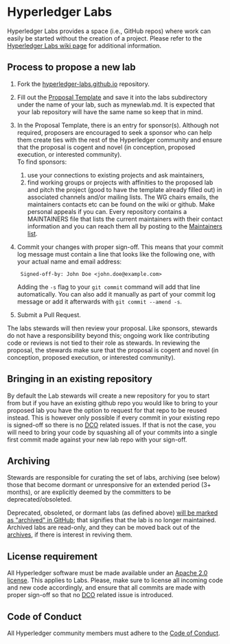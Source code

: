 # Hyperledger Labs

Hyperledger Labs provides a space (i.e., GitHub repos) where work can
easily be started without the creation of a project. Please refer to
the [Hyperledger Labs wiki page](https://wiki.hyperledger.org/display/labs)
for additional information.

## Process to propose a new lab

1. Fork the [hyperledger-labs.github.io](https://github.com/hyperledger-labs/hyperledger-labs.github.io) repository.

2. Fill out the [Proposal Template](https://github.com/hyperledger-labs/hyperledger-labs.github.io/blob/master/proposal-template.md)
and save it into the labs subdirectory under the name of your lab,
such as mynewlab.md. It is expected that your lab repository will have
the same name so keep that in mind.

3. In the Proposal Template, there is an entry for sponsor(s). Although not required, proposers are encouraged to seek a sponsor who can help them create ties with the rest of the Hyperledger community and ensure that the proposal is cogent and novel (in conception, proposed execution, or interested community).<br/>
To find sponsors:
   1. use your connections to existing projects and ask maintainers,
   2. find working groups or projects with affinities to the proposed lab and pitch the project (good to have the template already filled out) in associated channels and/or mailing lists. The WG chairs emails, the maintainers contacts etc can be found on the wiki or github. Make personal appeals if you can. Every repository contains a MAINTAINERS file that lists the current maintainers with their contact information and you can reach them all by posting to the [Maintainers list](https://lists.hyperledger.org/g/maintainers).

4. Commit your changes with proper sign-off. This means that your commit
log message must contain a line that looks like the following one,
with your actual name and email address:

        Signed-off-by: John Doe <john.doe@example.com>

   Adding the `-s` flag to your `git commit` command will add that line
automatically. You can also add it manually as part of your commit
log message or add it afterwards with `git commit --amend -s`.

5. Submit a Pull Request.

The labs stewards will then review your proposal. Like sponsors, stewards do not have a responsibility beyond this; ongoing work like contributing code or reviews is not tied to their role as stewards. In reviewing the proposal, the stewards make sure that the proposal is cogent and novel (in conception, proposed execution, or interested community).

## Bringing in an existing repository

By default the Lab stewards will create a new repository for you to
start from but if you have an existing github repo you would like to
bring to your proposed lab you have the option to request for that
repo to be reused instead. This is however only possible if every
commit in your existing repo is signed-off so there is no
[DCO](https://developercertificate.org/) related issues. If that is
not the case, you will need to bring your code by squashing all of
your commits into a single first commit made against your new lab
repo with your sign-off.


## Archiving

Stewards are responsible for curating the set of labs, archiving (see below) those that become dormant or unresponsive for an extended period (3+ months), or are explicitly deemed by the committers to be deprecated/obsoleted.

Deprecated, obsoleted, or dormant labs (as defined above) [will be marked as "archived" in GitHub](https://github.com/hyperledger-archives/iroha-scala/blob/ec206117d2bea6bdb73d14c35bc46092f82ebb3f/.github/settings.yaml#L8); that signifies that the lab is no longer maintained. Archived labs are read-only, and they can be moved back out of the [archives](https://github.com/hyperledger-labs/hyperledger-labs.github.io/tree/main/labs/archived), if there is interest in reviving them.

## License requirement

All Hyperledger software must be made available under an [Apache 2.0
license](LICENSE).
This applies to Labs. Please, make sure to license all incoming code
and new code accordingly, and ensure that all commits are made with
proper sign-off so that no [DCO](https://developercertificate.org/)
related issue is introduced.

## Code of Conduct

All Hyperledger community members must adhere to the
[Code of Conduct](https://wiki.hyperledger.org/community/hyperledger-project-code-of-conduct).
